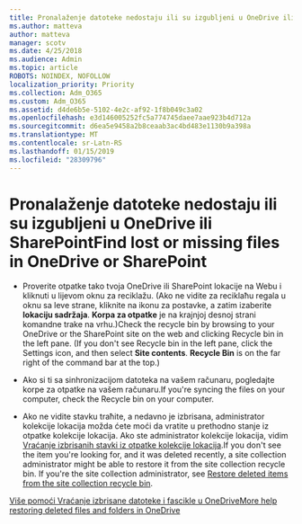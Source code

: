 ```yaml
---
title: Pronalaženje datoteke nedostaju ili su izgubljeni u OneDrive ili SharePoint
ms.author: matteva
author: matteva
manager: scotv
ms.date: 4/25/2018
ms.audience: Admin
ms.topic: article
ROBOTS: NOINDEX, NOFOLLOW
localization_priority: Priority
ms.collection: Adm_O365
ms.custom: Adm_O365
ms.assetid: d4de6b5e-5102-4e2c-af92-1f8b049c3a02
ms.openlocfilehash: e3d146005252fc5a774745daee7aae923b4d712a
ms.sourcegitcommit: d6ea5e9458a2b8ceaab3ac4bd483e1130b9a398a
ms.translationtype: MT
ms.contentlocale: sr-Latn-RS
ms.lasthandoff: 01/15/2019
ms.locfileid: "28309796"
---
```

# <a name="find-lost-or-missing-files-in-onedrive-or-sharepoint"></a><span data-ttu-id="39ea9-102">Pronalaženje datoteke nedostaju ili su izgubljeni u OneDrive ili SharePoint</span><span class="sxs-lookup"><span data-stu-id="39ea9-102">Find lost or missing files in OneDrive or SharePoint</span></span>

- <span data-ttu-id="39ea9-p101">Proverite otpatke tako tvoja OneDrive ili SharePoint lokacije na Webu i kliknuti u lijevom oknu za reciklažu. (Ako ne vidite za reciklaћu regala u oknu sa leve strane, kliknite na ikonu za postavke, a zatim izaberite **lokaciju sadržaja**. **Korpa za otpatke** je na krajnjoj desnoj strani komandne trake na vrhu.)</span><span class="sxs-lookup"><span data-stu-id="39ea9-p101">Check the recycle bin by browsing to your OneDrive or the SharePoint site on the web and clicking Recycle bin in the left pane. (If you don't see Recycle bin in the left pane, click the Settings icon, and then select **Site contents**. **Recycle Bin** is on the far right of the command bar at the top.)</span></span> 
    
- <span data-ttu-id="39ea9-106">Ako si ti sa sinhronizacijom datoteka na vašem računaru, pogledajte korpe za otpatke na vašem računaru.</span><span class="sxs-lookup"><span data-stu-id="39ea9-106">If you're syncing the files on your computer, check the Recycle bin on your computer.</span></span> 
    
- <span data-ttu-id="39ea9-p102">Ako ne vidite stavku traћite, a nedavno je izbrisana, administrator kolekcije lokacija možda ćete moći da vratite u prethodno stanje iz otpatke kolekcije lokacija. Ako ste administrator kolekcije lokacija, vidim [Vraćanje izbrisanih stavki iz otpatke kolekcije lokacija](https://go.microsoft.com/fwlink/?linkid=866439).</span><span class="sxs-lookup"><span data-stu-id="39ea9-p102">If you don't see the item you're looking for, and it was deleted recently, a site collection administrator might be able to restore it from the site collection recycle bin. If you're the site collection administrator, see [Restore deleted items from the site collection recycle bin](https://go.microsoft.com/fwlink/?linkid=866439).</span></span>
    
[<span data-ttu-id="39ea9-109">Više pomoći Vraćanje izbrisane datoteke i fascikle u OneDrive</span><span class="sxs-lookup"><span data-stu-id="39ea9-109">More help restoring deleted files and folders in OneDrive</span></span>](https://go.microsoft.com/fwlink/?linkid=872872)
  

